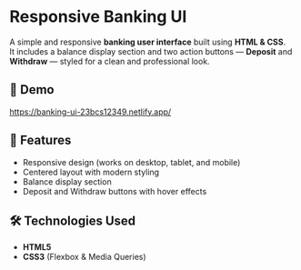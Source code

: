 # Responsive Banking UI

A simple and responsive **banking user interface** built using **HTML & CSS**.  
It includes a balance display section and two action buttons — **Deposit** and **Withdraw** — styled for a clean and professional look.

## 🚀 Demo
https://banking-ui-23bcs12349.netlify.app/

## 📌 Features
- Responsive design (works on desktop, tablet, and mobile)
- Centered layout with modern styling
- Balance display section
- Deposit and Withdraw buttons with hover effects

## 🛠 Technologies Used
- **HTML5**
- **CSS3** (Flexbox & Media Queries)
